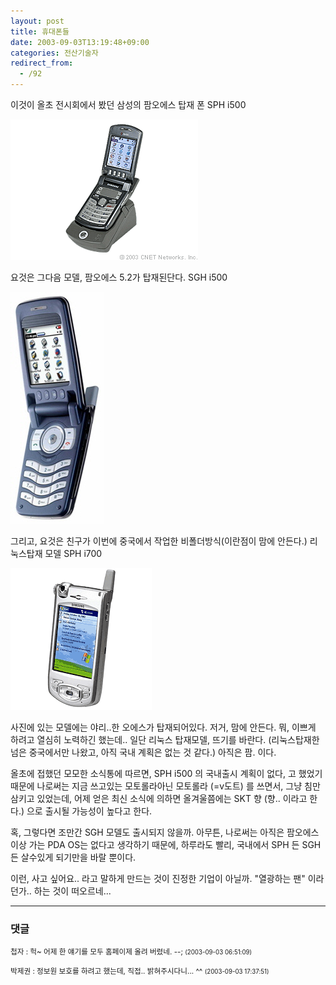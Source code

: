 ```yaml
---
layout: post
title: 휴대폰들
date: 2003-09-03T13:19:48+09:00
categories: 전산기술자
redirect_from:
  - /92
---
```


이것이 올초 전시회에서 봤던 삼성의 팜오에스 탑재 폰 SPH i500 <a href="http://reviews.cnet.com/4505-3128_7-20783166.html">

![ ](/assets/media/photo_sphi500.gif)

</a>

요것은 그다음 모델, 팜오에스 5.2가 탑재된단다. SGH i500 <a href="http://www.infosyncworld.com/news/n/3238.html">

![ ](/assets/media/photo_sgh_i500.jpg)

</a>

그리고, 요것은 친구가 이번에 중국에서 작업한 비폴더방식(이란점이 맘에 안든다.) 리눅스탑재 모델 SPH i700

<a href="http://www.letstalk.com/product/product.htm/depId=1/pgId=100/prId=24499/to=3042/brandId=140">

![ ](/assets/media/photo_sphi700.gif)

</a> 사진에 있는 모델에는 야리..한 오에스가 탑재되어있다. 저거, 맘에 안든다. 뭐, 이쁘게 하려고 열심히 노력하긴 했는데.. 일단 리눅스 탑재모델, 뜨기를 바란다. (리눅스탑재한 넘은 중국에서만 나왔고, 아직 국내 계획은 없는 것 같다.) 아직은 팜. 이다.

올초에 접했던 모모한 소식통에 따르면, SPH i500 의 국내출시 계획이 없다, 고 했었기 때문에 나로써는 지금 쓰고있는 모토롤라아닌 모토롤라 (=v도트) 를 쓰면서, 그냥 침만삼키고 있었는데, 어제 얻은 최신 소식에 의하면 올겨울쯤에는 SKT 향 (향.. 이라고 한다.) 으로 출시될 가능성이 높다고 한다.

혹, 그렇다면 조만간 SGH 모델도 출시되지 않을까. 아무튼, 나로써는 아직은 팜오에스이상 가는 PDA OS는 없다고 생각하기 때문에, 하루라도 빨리, 국내에서 SPH 든 SGH든 살수있게 되기만을 바랄 뿐이다.

이런, 사고 싶어요.. 라고 말하게 만드는 것이 진정한 기업이 아닐까. "열광하는 팬" 이라던가.. 하는 것이 떠오르네...

* * *

### 댓글



<!--- cmt:202 --->
<!--- mail: --->
<!--- parent:0 --->

<small class=comment>첩자 : 헉~ 어제 한 얘기를 모두 홈페이제 올려 버렸네. --; <small>(2003-09-03 06:51:09)</small></small>


<!--- cmt:203 --->
<!--- mail: --->
<!--- parent:0 --->

<small class=comment>박제권 : 정보원 보호를 하려고 했는데, 직접.. 밝혀주시다니... ^^ <small>(2003-09-03 17:37:51)</small></small>

